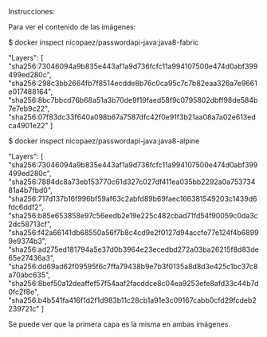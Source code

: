 Instrucciones:

Para ver el contenido de las imágenes:

$ docker inspect nicopaez/passwordapi-java:java8-fabric

"Layers": [
  "sha256:73046094a9b835e443af1a9d736fcfc11a994107500e474d0abf399499ed280c",
  "sha256:298c3bb2664fb7f8514ecdde8b76c0ca95c7c7b82eaa326a7e9661e017488164",
  "sha256:8bc7bbcd76b68a51a3b70de9f19faed58f9c0795802dbff98de584b7e7eb9c22",
  "sha256:07f83dc33f640a098b67a7587dfc42f0e91f3b21aa08a7a02e613edca4901e22"
]

$ docker inspect nicopaez/passwordapi-java:java8-alpine

"Layers": [
  "sha256:73046094a9b835e443af1a9d736fcfc11a994107500e474d0abf399499ed280c",
  "sha256:7884dc8a73eb153770c61d327c027df411ea035bb2292a0a75373481a4b7fbd0",
  "sha256:717d137b16f996bf59af63c2abfd89b69faec166381549203c1439d6fdc6ddf2",
  "sha256:b85e653858e97c56eedb2e19e225c482cbad71fd54f90059c0da3c2dc58713cf",
  "sha256:f42a66141db68550a56f7b8c4cd9e2f0127d94accfe77e124f4b68999e9374b3",
  "sha256:ad275ed181794a5e37d0b3964e23ecedbd272a03ba26215f8d83de65e27436a3",
  "sha256:dd69ad62f09595f6c7ffa79438b9e7b3f0135a8d8d3e425c1bc37c8a70abc635",
  "sha256:8bef50a12deaffef57f54aaf2facddce8c04ea9253efe8afd33c44b7d0fc2f8e",
  "sha256:b4b541fa416f1d2f1d983b11c28cb1a91e3c09167cabb0cfd29fcdeb2239721c"
]

Se puede ver que la primera capa es la misma en ambas imágenes.
